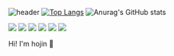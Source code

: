 
![header](https://capsule-render.vercel.app/api?type=waving&color=random&height=300&section=header&text=All%20I%20wanna%20do&fontColor=_hexcode&fontSize=90)
[![Top Langs](https://github-readme-stats.vercel.app/api/top-langs/?username=bhj8286)](https://github.com/anuraghazra/github-readme-stats)
![Anurag's GitHub stats](https://github-readme-stats.vercel.app/api?username=bhj8286&hide=contribs,prs&show_icons=true&theme=graywhite)


<img src="https://img.shields.io/badge/Python-3776AB?style=flat-square&logo=Python&logoColor=white"> <img src="https://img.shields.io/badge/instagram-E4405F?style=flat&logo=instagram&logoColor=white"/> <img src= "https://img.shields.io/badge/Youtube-ff0000?style=flat-square&logo=youtube&logoColor=white"/> <img src="https://img.shields.io/badge/nike-111111?style=flat-square&logo=nike&logoColor=white"> <img src="https://img.shields.io/badge/kakaotalk-FFCD00?style=flat-square&logo=kakaotalk&logoColor=white"> <img src="https://img.shields.io/badge/apple-000000?style=flat-square&logo=apple&logoColor=white">



Hi! I'm hojin 👋



<!--
**bhj8286/bhj8286** is a ✨ _special_ ✨ repository because its `README.md` (this file) appears on your GitHub profile.

Here are some ideas to get you started:

- 🔭 I’m currently working on ...
- 🌱 I’m currently learning ...
- 👯 I’m looking to collaborate on ...
- 🤔 I’m looking for help with ...
- 💬 Ask me about ...
- 📫 How to reach me: ...
- 😄 Pronouns: ...
- ⚡ Fun fact: ...
-->
